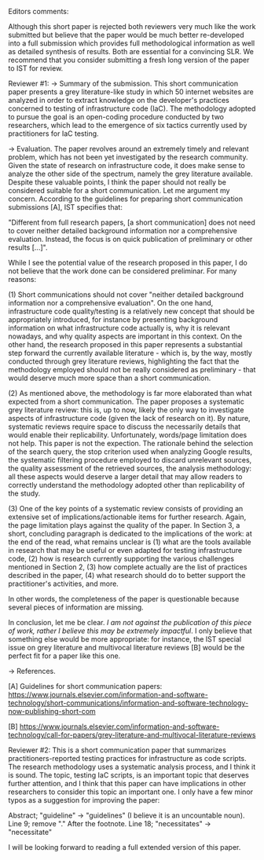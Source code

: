 Editors comments:

Although this short paper is rejected both reviewers very much like the work submitted but believe that the paper would be much better re-developed into a full submission which provides full methodological information as well as detailed synthesis of results. Both are essential for a convincing SLR. We recommend that you consider submitting a fresh long version of the paper to IST for review.

Reviewer #1: -> Summary of the submission.
This short communication paper presents a grey literature-like study in which 50 internet websites are analyzed in order to extract knowledge on the developer's practices concerned to testing of infrastructure code (IaC). The methodology adopted to pursue the goal is an open-coding procedure conducted by two researchers, which lead to the emergence of six tactics currently used by practitioners for IaC testing.

-> Evaluation.
The paper revolves around an extremely timely and relevant problem, which has not been yet investigated by the research community. Given the state of research on infrastructure code, it does make sense to analyze the other side of the spectrum, namely the grey literature available. Despite these valuable points, I think the paper should not really be considered suitable for a short communication. Let me argument my concern. According to the guidelines for preparing short communication submissions [A], IST specifies that:

"Different from full research papers, [a short communication] does not need to cover neither detailed background information nor a comprehensive evaluation. Instead, the focus is on quick publication of preliminary or other results [...]".

While I see the potential value of the research proposed in this paper, I do not believe that the work done can be considered preliminar. For many reasons:

(1) Short communications should not cover "neither detailed background information nor a comprehensive evaluation". On the one hand, infrastructure code quality/testing is a relatively new concept that should be appropriately introduced, for instance by presenting background information on what infrastructure code actually is, why it is relevant nowadays, and why quality aspects are important in this context. On the other hand, the research proposed in this paper represents a substantial step forward the currently available literature - which is, by the way, mostly conducted through grey literature reviews, highlighting the fact that the methodology employed should not be really considered as preliminary - that would deserve much more space  than a short communication.

(2) As mentioned above, the methodology is far more elaborated than what expected from a short communication. The paper proposes a systematic grey literature review: this is, up to now, likely the only way to investigate aspects of infrastructure code (given the lack of research on it). By nature, systematic reviews require space to discuss the necessarily details that would enable their replicability. Unfortunately, words/page limitation does not help. This paper is not the expection. The rationale behind the selection of the search query, the stop criterion used when analyzing Google results, the systematic filtering procedure employed to discard unrelevant sources, the quality assessment of the retrieved sources, the analysis methodology: all these aspects would deserve a larger detail that may allow readers to correctly understand the methodology adopted other than replicability of the study.

(3) One of the key points of a systematic review consists of providing an extensive set of implications/actionable items for further research. Again, the page limitation plays against the quality of the paper. In Section 3, a short, concluding paragraph is dedicated to the implications of the work: at the end of the read, what remains unclear is (1) what are the tools available in research that may be useful or even adapted for testing infrastructure code, (2) how is research currently supporting the various challenges mentioned in Section 2, (3) how complete actually are the list of practices described in the paper, (4) what research should do to better support the practitioner's activities, and more.

In other words, the completeness of the paper is questionable because several pieces of information are missing.

In conclusion, let me be clear. *I am not against the publication of this piece of work, rather I believe this may be extremely impactful*. I only believe that something else would be more appropriate: for instance, the IST special issue on grey literature and multivocal literature reviews [B] would be the perfect fit for a paper like this one.

-> References.

[A] Guidelines for short communication papers: https://www.journals.elsevier.com/information-and-software-technology/short-communications/information-and-software-technology-now-publishing-short-com

[B] https://www.journals.elsevier.com/information-and-software-technology/call-for-papers/grey-literature-and-multivocal-literature-reviews



Reviewer #2: This is a short communication paper that summarizes practitioners-reported testing practices for infrastructure as code scripts. The research methodology uses a systematic analysis process, and I think it is sound. The topic, testing IaC scripts, is an important topic that deserves further attention, and I think that this paper can have implications in other researchers to consider this topic an important one. I only have a few minor typos as a suggestion for improving the paper:

Abstract; "guideline" -> "guidelines" (I believe it is an uncountable noun).
Line 9; remove "." After the footnote.
Line 18; "necessitates" -> "necessitate"

I will be looking forward to reading a full extended version of this paper.  

